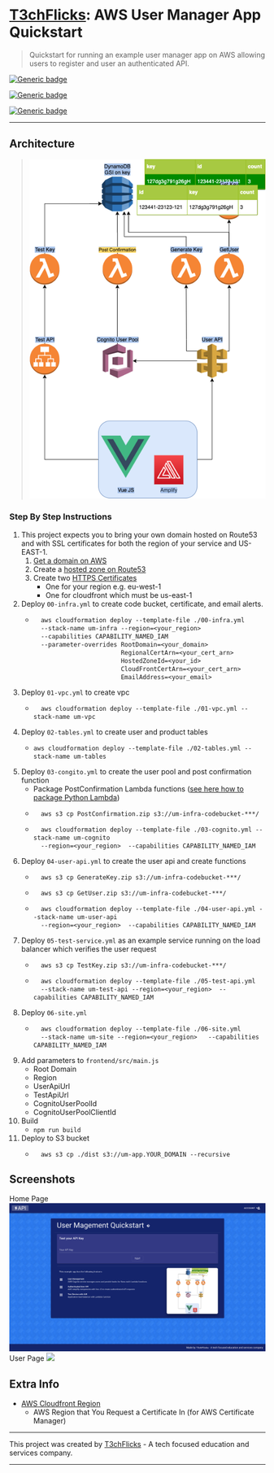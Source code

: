 # [T3chFlicks](https://t3chflicks.org): AWS User Manager App Quickstart
> Quickstart for running an example user manager app on AWS allowing users to register and user an authenticated API.

[![Generic badge](https://img.shields.io/badge/Blog_Post-Github-orange.svg)](./blog_post.md)

[![Generic badge](https://img.shields.io/badge/Blog_Post-Medium-blue.svg)](https://t3chflicks.medium.com/users-only-quickstart-for-creating-a-saas-pt-1-user-management-3ca7e3332565)

[![Generic badge](https://img.shields.io/badge/Live-Demo-red.svg)](https://um-app.t3chflicks.org)


---


## Architecture
> ![architecture](./extra/images/architecture.png)


### Step By Step Instructions
1. This project expects you to bring your own domain hosted on Route53 and with SSL certificates for both the region of your service and US-EAST-1.
    1. [Get a domain on AWS](https://aws.amazon.com/getting-started/hands-on/get-a-domain/) 
    1. Create a [hosted zone on Route53](https://docs.aws.amazon.com/Route53/latest/DeveloperGuide/CreatingHostedZone.html)
    1. Create two [HTTPS Certificates](https://aws.amazon.com/certificate-manager/)
        * One for your region e.g. eu-west-1
        * One for cloudfront which must be us-east-1
1. Deploy `00-infra.yml` to create code bucket, certificate, and email alerts.
    * ```
        aws cloudformation deploy --template-file ./00-infra.yml
        --stack-name um-infra --region=<your_region>  
        --capabilities CAPABILITY_NAMED_IAM 
        --parameter-overrides RootDomain=<your_domain> 
                              RegionalCertArn=<your_cert_arn> 
                              HostedZoneId=<your_id> 
                              CloudFrontCertArn=<your_cert_arn> 
                              EmailAddress=<your_email>  
        ```
1. Deploy `01-vpc.yml` to create vpc
    * ```
        aws cloudformation deploy --template-file ./01-vpc.yml --stack-name um-vpc
      ```
1. Deploy `02-tables.yml` to create user and product tables
    *   ```
        aws cloudformation deploy --template-file ./02-tables.yml --stack-name um-tables
        ```
1. Deploy `03-congito.yml` to create the user pool and post confirmation function
    * Package PostConfirmation Lambda functions ([see here how to package Python Lambda](https://docs.aws.amazon.com/lambda/latest/dg/python-package.html))
    * ```
        aws s3 cp PostConfirmation.zip s3://um-infra-codebucket-***/
      ```
    * ```
        aws cloudformation deploy --template-file ./03-cognito.yml --stack-name um-cognito 
        --region=<your_region>  --capabilities CAPABILITY_NAMED_IAM
      ```
1. Deploy `04-user-api.yml` to create the user api and create functions 
    * ```
        aws s3 cp GenerateKey.zip s3://um-infra-codebucket-***/
      ```
    * ```
        aws s3 cp GetUser.zip s3://um-infra-codebucket-***/
      ```  
    * ```
        aws cloudformation deploy --template-file ./04-user-api.yml --stack-name um-user-api 
        --region=<your_region>  --capabilities CAPABILITY_NAMED_IAM
      ```
1. Deploy `05-test-service.yml` as an example service running on the load balancer which verifies the user request
    * ```
        aws s3 cp TestKey.zip s3://um-infra-codebucket-***/
      ```    
    * ```
        aws cloudformation deploy --template-file ./05-test-api.yml 
        --stack-name um-test-api --region=<your_region>  --capabilities CAPABILITY_NAMED_IAM
      ```
1. Deploy `06-site.yml` 
    * ```
        aws cloudformation deploy --template-file ./06-site.yml 
        --stack-name um-site --region=<your_region>   --capabilities CAPABILITY_NAMED_IAM      
      ```
1. Add parameters to `frontend/src/main.js`
    * Root Domain
    * Region
    * UserApiUrl
    * TestApiUrl
    * CognitoUserPoolId
    * CognitoUserPoolClientId
1. Build
    * `npm run build`
1. Deploy to S3 bucket
    * ```
        aws s3 cp ./dist s3://um-app.YOUR_DOMAIN --recursive
      ```


## Screenshots
Home Page
![](./extra/images/home_page.png)
User Page
![](./extra/images/user_page.png)

## Extra Info 
* [AWS Cloudfront Region](https://docs.aws.amazon.com/AmazonCloudFront/latest/DeveloperGuide/cnames-and-https-requirements.html)
    * AWS Region that You Request a Certificate In (for AWS Certificate Manager)

---

This project was created by [T3chFlicks](https://t3chflicks.org) - A tech focused education and services company.

---
